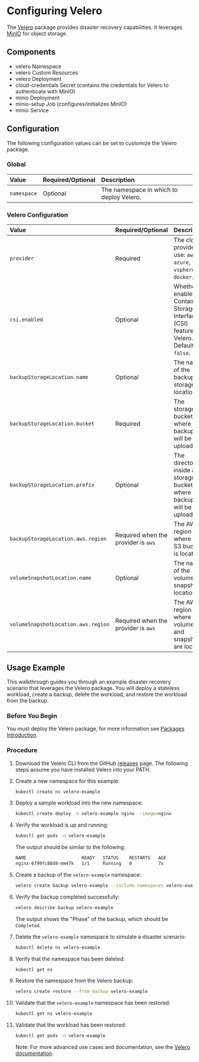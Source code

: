 # Configuring Velero

The [Velero](https://velero.io/) package provides disaster recovery capabilities. It leverages [MinIO](https://github.com/minio/minio) for object storage.

## Components

* velero Namespace
* velero Custom Resources
* velero Deployment
* cloud-credentials Secret (contains the credentials for Velero to authenticate with MinIO)
* minio Deployment
* minio-setup Job (configures/initializes MinIO)
* minio Service

## Configuration

The following configuration values can be set to customize the Velero package.

### Global

| Value | Required/Optional | Description |
|:-------|:-------------------|:-------------|
| `namespace` | Optional | The namespace in which to deploy Velero.|

### Velero Configuration

| Value | Required/Optional | Description |
|:-------|:-------------------|:-------------|
| `provider` | Required | The cloud provider to use: `aws`, `azure`, `vsphere`, `docker`. |
| `csi.enabled` | Optional | Whether to enable the Container Storage Interface (CSI) feature in Velero. Defaults to `false`. |
| `backupStorageLocation.name` | Optional | The name of the backup storage location. |
| `backupStorageLocation.bucket` | Required | The storage bucket where backups will be uploaded. |
| `backupStorageLocation.prefix` | Optional | The directory inside a storage bucket where backups will be uploaded. |
| `backupStorageLocation.aws.region` | Required when the provider is `aws` | The AWS region where the S3 bucket is located. |
| `volumeSnapshotLocation.name` | Optional | The name of the volume snapshot location. |
| `volumeSnapshotLocation.aws.region` | Required when the provider is `aws` | The AWS region where the volumes and snapshots are located. |

## Usage Example

This walkthrough guides you through an example disaster recovery scenario that leverages the Velero package. You will deploy a stateless workload, create a backup, delete the workload, and restore the workload from the backup.

### Before You Begin

You must deploy the Velero package, for more information see [Packages Introduction](packages-intro.md).

### Procedure

1. Download the Velero CLI from the GitHub [releases](https://github.com/vmware-tanzu/velero/releases/latest) page. The following steps assume you have installed Velero into your PATH.

1. Create a new namespace for this example:

    ```bash
    kubectl create ns velero-example
    ```

1. Deploy a sample workload into the new namespace:

    ```bash
    kubectl create deploy -n velero-example nginx --image=nginx
    ```

1. Verify the workload is up and running:

    ```bash
    kubectl get pods -n velero-example
    ```

    The output should be similar to the following:

    ```bash
    NAME                     READY   STATUS    RESTARTS   AGE
    nginx-6799fc88d8-mm47k   1/1     Running   0          7s
    ```

1. Create a backup of the `velero-example` namespace:

    ```bash
    velero create backup velero-example --include-namespaces velero-example
    ```

1. Verify the backup completed successfully:

    ```bash
    velero describe backup velero-example
    ```

    The output shows the "Phase" of the backup, which should be `Completed`.

1. Delete the `velero-example` namespace to simulate a disaster scenario:

    ```bash
    kubectl delete ns velero-example
    ```

1. Verify that the namespace has been deleted:

    ```bash
    kubectl get ns
    ```

1. Restore the namespace from the Velero backup:

    ```bash
    velero create restore --from-backup velero-example
    ```

1. Validate that the `velero-example` namespace has been restored:

    ```bash
    kubectl get ns velero-example
    ```

1. Validate that the workload has been restored:

    ```bash
    kubectl get pods -n velero-example
    ```

    Note: For more advanced use cases and documentation, see the [Velero documentation](https://velero.io/docs/latest/).
